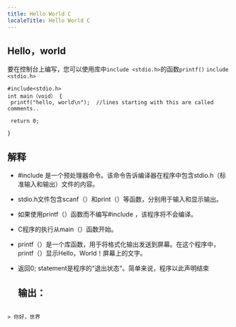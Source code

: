 ```yaml
---
title: Hello World C
localeTitle: Hello World C
---
```

## Hello，world

要在控制台上编写，您可以使用库中`include <stdio.h>`的函数`printf()` `include <stdio.h>`

``` 
#include<stdio.h>
int main（void） {
 printf("hello, world\n");  //lines starting with this are called comments.. 
 
 return 0; 

} 
``` 
## 解释

*   #include 是一个预处理器命令。该命令告诉编译器在程序中包含stdio.h（标准输入和输出）文件的内容。
    
*   stdio.h文件包含scanf（）和print（）等函数，分别用于输入和显示输出。
    
*   如果使用printf（）函数而不编写#include ，该程序将不会编译。
    
*   C程序的执行从main（）函数开始。
    
*   printf（）是一个库函数，用于将格式化输出发送到屏幕。在这个程序中，printf（）显示Hello，World！屏幕上的文字。
    
*   返回0; statement是程序的“退出状态”。简单来说，程序以此声明结束
    
    ## 输出：
    
```
    
> 你好，世界 
```
